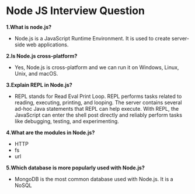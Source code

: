 # Node JS Interview Question

**1.What is node.js?**
- Node.js is a JavaScript Runtime Environment. It is used to create server-side web applications.

**2.Is Node.js cross-platform?**
- Yes, Node.js is cross-platform and we can run it on Windows, Linux, Unix, and macOS.

**3.Explain REPL in Node.js?**
- REPL stands for Read Eval Print Loop. REPL performs tasks related to reading, executing, printing, and looping. The server contains several ad-hoc Java statements that REPL can help execute. With REPL, the JavaScript can enter the shell post directly and reliably perform tasks like debugging, testing, and experimenting.

**4.What are the modules in Node.js?**
- HTTP
- fs
- url

**5.Which database is more popularly used with Node.js?**
- MongoDB is the most common database used with Node.js. It is a NoSQL
